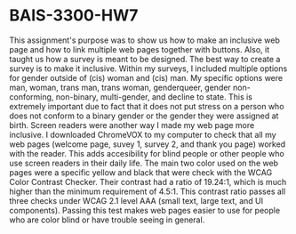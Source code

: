 # BAIS-3300-HW7
This assignment's purpose was to show us how to make an inclusive web page and how to link multiple web pages together with buttons. Also, it taught us how a survey is meant to be designed.
The best way to create a survey is to make it inclusive. Within my surveys, I included multiple options for gender outside of (cis) woman and (cis) man. My specific options were man, woman, trans man, trans woman, genderqueer, gender non-conforming, non-binary, multi-gender, and decline to state. This is extremely important due to fact that it does not put stress on a person who does not conform to a binary gender or the gender they were assigned at birth.
Screen readers were another way I made my web page more inclusive. I downloaded ChromeVOX to my computer to check that all my web pages (welcome page, suvey 1, survey 2, and thank you page) worked with the reader. This adds accesibility for blind people or other people who use screen readers in their daily life.
The main two color used on the web pages were a specific yellow and black that were check with the WCAG Color Contrast Checker. Their contrast had a ratio of 19.24:1, which is much higher than the minimum requirement of 4.5:1. This contrast ratio passes all three checks under WCAG 2.1 level AAA (small text, large text, and UI components). Passing this test makes web pages easier to use for people who are color blind or have trouble seeing in general.
